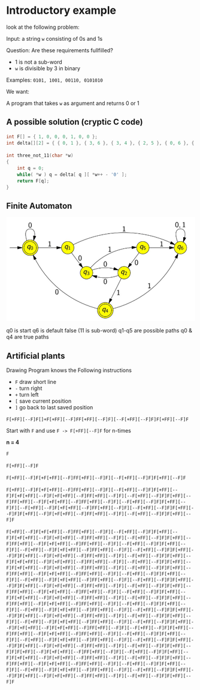 # Introductory example

look at the following problem:

Input: a string `w` consisting of 0s and 1s

Question: Are these requirements fullfilled?

- 1 is not a sub-word
- `w` is divisible by 3 in binary

Examples: `0101, 1001, 00110, 0101010`

We want:

A program that takes `w` as argument and returns 0 or 1

## A possible solution (cryptic C code)

```c
int F[] = { 1, 0, 0, 0, 1, 0, 0 };
int delta[][2] = { { 0, 1 }, { 3, 6 }, { 3, 4 }, { 2, 5 }, { 0, 6 }, { 2, 6 }, { 6, 6 }  };

int three_not_11(char *w)
{
    int q = 0;
    while( *w ) q = delta[ q ][ *w++ - '0' ];
    return F[q];
}
```

## Finite Automaton

!["Finite Automaton"](images/Finite_automaton.jpg)

q0 is start
q6 is default false (11 is sub-word)
q1-q5 are possible paths
q0 & q4 are true paths

## Artificial plants

Drawing Program knows the Following instructions

- `F` draw short line
- `-` turn right
- `+` turn left
- `[` save current position
- `]` go back to last saved position

`F[+FF][--F]F[]+F[+FF][--F]FF[+FF][--F]F][--F[+FF][--F]F]F[+FF][--F]F`

Start with `F` and use `F -> F[+FF][--F]F` for n-times

**n = 4**
```
F

F[+FF][--F]F

F[+FF][--F]F[+F[+FF][--F]FF[+FF][--F]F][--F[+FF][--F]F]F[+FF][--F]F

F[+FF][--F]F[+F[+FF][--F]FF[+FF][--F]F][--F[+FF][--F]F]F[+FF][--F]F[+F[+FF][--F]F[+F[+FF][--F]FF[+FF][--F]F][--F[+FF][--F]F]F[+FF][--F]FF[+FF][--F]F[+F[+FF][--F]FF[+FF][--F]F][--F[+FF][--F]F]F[+FF][--F]F][--F[+FF][--F]F[+F[+FF][--F]FF[+FF][--F]F][--F[+FF][--F]F]F[+FF][--F]F]F[+FF][--F]F[+F[+FF][--F]FF[+FF][--F]F][--F[+FF][--F]F]F[+FF][--F]F

F[+FF][--F]F[+F[+FF][--F]FF[+FF][--F]F][--F[+FF][--F]F]F[+FF][--F]F[+F[+FF][--F]F[+F[+FF][--F]FF[+FF][--F]F][--F[+FF][--F]F]F[+FF][--F]FF[+FF][--F]F[+F[+FF][--F]FF[+FF][--F]F][--F[+FF][--F]F]F[+FF][--F]F][--F[+FF][--F]F[+F[+FF][--F]FF[+FF][--F]F][--F[+FF][--F]F]F[+FF][--F]F]F[+FF][--F]F[+F[+FF][--F]FF[+FF][--F]F][--F[+FF][--F]F]F[+FF][--F]F[+F[+FF][--F]F[+F[+FF][--F]FF[+FF][--F]F][--F[+FF][--F]F]F[+FF][--F]F[+F[+FF][--F]F[+F[+FF][--F]FF[+FF][--F]F][--F[+FF][--F]F]F[+FF][--F]FF[+FF][--F]F[+F[+FF][--F]FF[+FF][--F]F][--F[+FF][--F]F]F[+FF][--F]F][--F[+FF][--F]F[+F[+FF][--F]FF[+FF][--F]F][--F[+FF][--F]F]F[+FF][--F]F]F[+FF][--F]F[+F[+FF][--F]FF[+FF][--F]F][--F[+FF][--F]F]F[+FF][--F]FF[+FF][--F]F[+F[+FF][--F]FF[+FF][--F]F][--F[+FF][--F]F]F[+FF][--F]F[+F[+FF][--F]F[+F[+FF][--F]FF[+FF][--F]F][--F[+FF][--F]F]F[+FF][--F]FF[+FF][--F]F[+F[+FF][--F]FF[+FF][--F]F][--F[+FF][--F]F]F[+FF][--F]F][--F[+FF][--F]F[+F[+FF][--F]FF[+FF][--F]F][--F[+FF][--F]F]F[+FF][--F]F]F[+FF][--F]F[+F[+FF][--F]FF[+FF][--F]F][--F[+FF][--F]F]F[+FF][--F]F][--F[+FF][--F]F[+F[+FF][--F]FF[+FF][--F]F][--F[+FF][--F]F]F[+FF][--F]F[+F[+FF][--F]F[+F[+FF][--F]FF[+FF][--F]F][--F[+FF][--F]F]F[+FF][--F]FF[+FF][--F]F[+F[+FF][--F]FF[+FF][--F]F][--F[+FF][--F]F]F[+FF][--F]F][--F[+FF][--F]F[+F[+FF][--F]FF[+FF][--F]F][--F[+FF][--F]F]F[+FF][--F]F]F[+FF][--F]F[+F[+FF][--F]FF[+FF][--F]F][--F[+FF][--F]F]F[+FF][--F]F]F[+FF][--F]F[+F[+FF][--F]FF[+FF][--F]F][--F[+FF][--F]F]F[+FF][--F]F[+F[+FF][--F]F[+F[+FF][--F]FF[+FF][--F]F][--F[+FF][--F]F]F[+FF][--F]FF[+FF][--F]F[+F[+FF][--F]FF[+FF][--F]F][--F[+FF][--F]F]F[+FF][--F]F][--F[+FF][--F]F[+F[+FF][--F]FF[+FF][--F]F][--F[+FF][--F]F]F[+FF][--F]F]F[+FF][--F]F[+F[+FF][--F]FF[+FF][--F]F][--F[+FF][--F]F]F[+FF][--F]F
```

